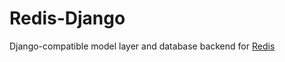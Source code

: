 Redis-Django
================================
Django-compatible model layer and database backend for [Redis](http://redis.io)

